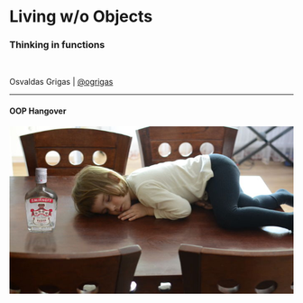 # Living w/o Objects

### **Thinking in functions**

&nbsp;

Osvaldas Grigas | [@ogrigas](http://twitter.com/ogrigas)

---

#### OOP Hangover

![hangover](img/hangover.jpg)
